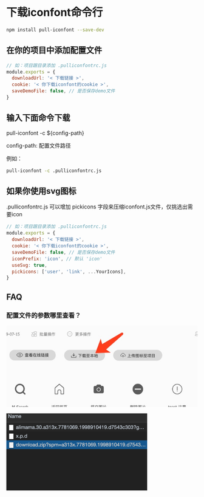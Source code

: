 # 下载iconfont命令行

```bash
npm install pull-iconfont --save-dev
```

## 在你的项目中添加配置文件

```js
// 如：项目跟目录添加 .pulliconfontrc.js
module.exports = {
  downloadUrl: '< 下载链接 >',
  cookie: '< 你下载iconfont的cookie >',
  saveDemoFile: false, // 是否保存demo文件
}

```

## 输入下面命令下载

pull-iconfont -c ${config-path}

config-path: 配置文件路径

例如：

```bash
pull-iconfont -c .pulliconfontrc.js
```

## 如果你使用svg图标
.pulliconfontrc.js 可以增加 pickicons 字段来压缩iconfont.js文件，仅挑选出需要icon

```js
// 如：项目跟目录添加 .pulliconfontrc.js
module.exports = {
  downloadUrl: '< 下载链接 >',
  cookie: '< 你下载iconfont的cookie >',
  saveDemoFile: false, // 是否保存demo文件
  iconPrefix: 'icon', // 默认 'icon'
  useSvg: true,
  pickicons: ['user', 'link', ...YourIcons],
}

```

## FAQ

### 配置文件的参数哪里查看？

![alt text](https://raw.githubusercontent.com/hansinhu/pull-iconfont/master/step01.jpg)

![alt text](https://raw.githubusercontent.com/hansinhu/pull-iconfont/master/step02.png)
